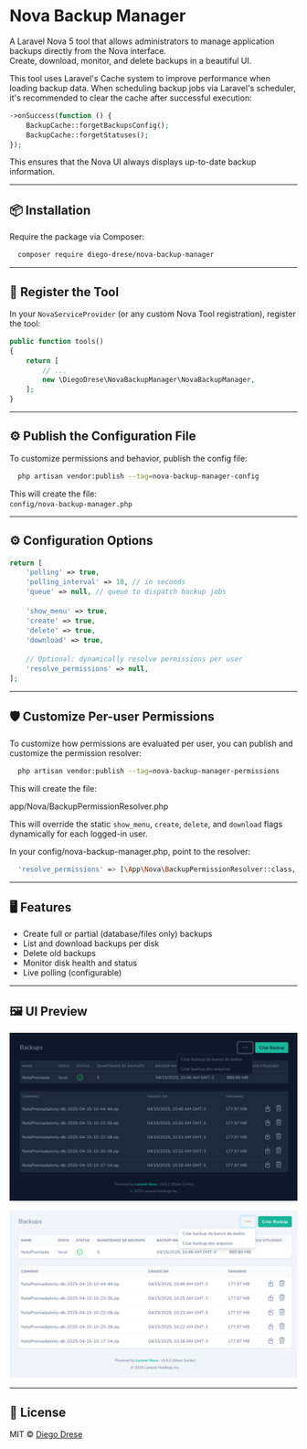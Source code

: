 # Nova Backup Manager

A Laravel Nova 5 tool that allows administrators to manage application backups directly from the Nova interface.  
Create, download, monitor, and delete backups in a beautiful UI.

This tool uses Laravel's Cache system to improve performance when loading backup data. When scheduling backup jobs via Laravel's scheduler, it's recommended to clear the cache after successful execution:

```php
->onSuccess(function () {
    BackupCache::forgetBackupsConfig();
    BackupCache::forgetStatuses();
});
```

This ensures that the Nova UI always displays up-to-date backup information.

---

## 📦 Installation

Require the package via Composer:

```bash
  composer require diego-drese/nova-backup-manager
```

---

## 🔧 Register the Tool

In your `NovaServiceProvider` (or any custom Nova Tool registration), register the tool:

```php
public function tools()
{
    return [
        // ...
        new \DiegoDrese\NovaBackupManager\NovaBackupManager,
    ];
}
```

---

## ⚙️ Publish the Configuration File

To customize permissions and behavior, publish the config file:

```bash
  php artisan vendor:publish --tag=nova-backup-manager-config
```

This will create the file:  
`config/nova-backup-manager.php`

---

## ⚙️ Configuration Options

```php
return [
    'polling' => true,
    'polling_interval' => 10, // in seconds
    'queue' => null, // queue to dispatch backup jobs

    'show_menu' => true,
    'create' => true,
    'delete' => true,
    'download' => true,

    // Optional: dynamically resolve permissions per user
    'resolve_permissions' => null,
];
```

---

## 🛡️ Customize Per-user Permissions

To customize how permissions are evaluated per user, you can publish and customize the permission resolver:
```bash
  php artisan vendor:publish --tag=nova-backup-manager-permissions
```
This will create the file:

app/Nova/BackupPermissionResolver.php

This will override the static `show_menu`, `create`, `delete`, and `download` flags dynamically for each logged-in user.

In your config/nova-backup-manager.php, point to the resolver:

```bash
  'resolve_permissions' => [\App\Nova\BackupPermissionResolver::class, 'resolve'],

```

---

## 🖥️ Features

- Create full or partial (database/files only) backups
- List and download backups per disk
- Delete old backups
- Monitor disk health and status
- Live polling (configurable)

---

## 🖼️ UI Preview

![img.png](img.png)

![img_1.png](img_1.png)

---

## 📜 License

MIT © [Diego Drese](https://github.com/diego-drese)

